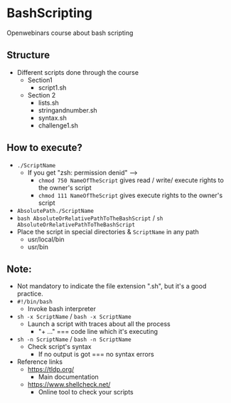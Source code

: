 # BashScripting
Openwebinars course about bash scripting

## Structure
* Different scripts done through the course
  * Section1
    * script1.sh
  * Section 2
    * lists.sh
    * stringandnumber.sh
    * syntax.sh
    * challenge1.sh

## How to execute?
* `./ScriptName`
  * If you get "zsh: permission denid" -->
    * `chmod 750 NameOfTheScript` gives read / write/ execute rights to the owner's script
    * `chmod 111 NameOfTheScript` gives execute rights to the owner's script
* `AbsolutePath./ScriptName`
* `bash AbsoluteOrRelativePathToTheBashScript` / `sh AbsoluteOrRelativePathToTheBashScript`
* Place the script in special directories & `ScriptName` in any path
  * usr/local/bin
  * usr/bin 


## Note:
* Not mandatory to indicate the file extension ".sh", but it's a good practice.
* `#!/bin/bash`
    * Invoke bash interpreter
* `sh -x ScriptName`  / `bash -x ScriptName`
  * Launch a script with traces about all the process
    * "+ ..." === code line which it's executing
* `sh -n ScriptName`  / `bash -n ScriptName`
  * Check script's syntax
    * If no output is got === no syntax errors
* Reference links
  * https://tldp.org/
    * Main documentation
  * https://www.shellcheck.net/
    * Online tool to check your scripts
